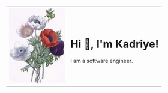 <table>
  <tr>
    <td>
      <img src="https://github.com/kadriyebarlak/kadriyebarlak/blob/main/images/IMG_0010_resized_fixed_height.jpg" alt="Profile Image" width="150">
    </td>
    <td>
      <h1>Hi 👋, I'm Kadriye!</h1>
      <p>I am a software engineer.</p>
    </td>
  </tr>
</table>

<!--
**kadriyebarlak/kadriyebarlak** is a ✨ _special_ ✨ repository because its `README.md` (this file) appears on your GitHub profile.

Here are some ideas to get you started:

- 🔭 I’m currently working on ...
- 🌱 I’m currently learning ...
- 👯 I’m looking to collaborate on ...
- 🤔 I’m looking for help with ...
- 💬 Ask me about ...
- 📫 How to reach me: ...
- 😄 Pronouns: ...
- ⚡ Fun fact: ...
-->
